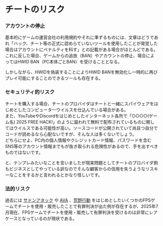 # チートのリスク

### アカウントの停止
基本的にゲームの運営会社の利用規約やそれに準ずるものには、文章はどうであれ「ハック、チート等の正式に認めらていないツールを使用したことが発覚した場合はアカウントにペナルティを科す」との記載がある場合がほとんどである。  
これに反した場合、ゲームからの追放（BAN）やアカウントの停止、場合によってはHWID BAN（PC本体ごとBAN）を受けることとなる。  

しかしながら、HWIDを偽装することによりHWID BANを無効化し一時的に再びプレイ可能にすることのできるツールも存在する。

### セキュリティ的リスク
チートを購入する場合、チートのプロバイダはチートと一緒にスパイウェアをはじめとしたコンピューターウイルスを仕込んでいる場合がある。  
また、YouTubeやDiscordをはじめとしたインターネット各所で「○○○○(ゲーム名) 2025 FREE HACK!」のように謳われて無料で配布されているものに関してはウイルスである可能性が高い。ソースコードが公開されていて尚且つ自分でコードが読めるなら心配ないですが、そんな人は多くないでしょう。  
どちらにせよ、PC内の個人情報やクレジットカード情報、パスワードを含むSNS等のアカウント情報までもが抜き取られる危険性があるので、手を出すべきものではないです。

と、テンプレみたいなことを言いましたが現実問題としてチートのプロバイダ側もビジネスとしてやっている訳なのでそんな顧客からの信用を失うようなリスキーなことをするかと言われるとかなり怪しいです。

### 法的リスク
過去には [サドンアタック](https://www.4gamer.net/games/025/G002511/20140718097/) や [AVA](https://ava.pmang.jp/new_notices/1433?kind_index=6) 、[荒野行動](https://x.com/ginnan_0/status/1228922275446972417) をはじめとしたいくつかのFPSゲームでチートを使用・販売したことで有罪判決が出た例が存在するが、2025年7月現在、FPSゲームでチートを使用・販売して有罪判決を受けるのは非常にレアケースとなっているのが現状である。